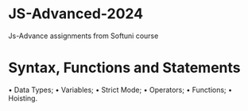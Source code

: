 # JS-Advanced-2024

Js-Advance assignments from Softuni course

# Syntax, Functions and Statements

• Data Types;
• Variables;
• Strict Mode;
• Operators;
• Functions;
• Hoisting.
